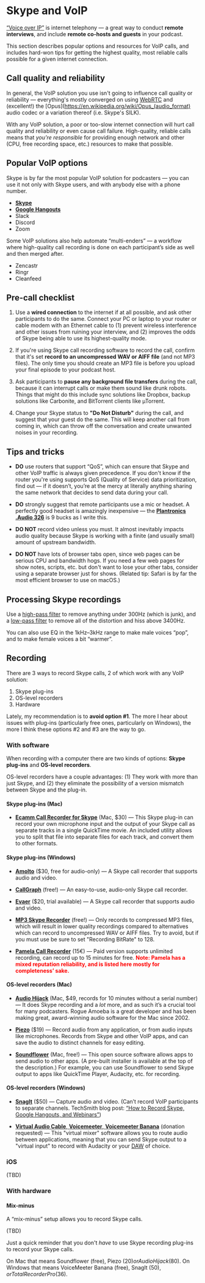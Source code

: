 # Skype and VoIP

[“Voice over IP”](https://en.wikipedia.org/wiki/Voice_over_IP) is internet telephony — a great way to conduct **remote interviews**, and include **remote co-hosts and guests** in your podcast.

This section describes popular options and resources for VoIP calls, and includes hard-won tips for getting the highest quality, most reliable calls possible for a given internet connection.

## Call quality and reliability

In general, the VoIP solution you use isn't going to influence call quality or reliability — everything's mostly converged on using [WebRTC](https://en.wikipedia.org/wiki/WebRTC) and (excellent!) the [Opus](https://en.wikipedia.org/wiki/Opus_(audio_format) audio codec or a variation thereof (i.e. Skype's SILK).

With any VoIP solution, a poor or too-slow internet connection will hurt call quality and reliability or even cause call failure. High-quality, reliable calls means that _you’re responsible_ for providing enough network and other (CPU, free recording space, etc.) resources to make that possible.

## Popular VoIP options

Skype is by far the most popular VoIP solution for podcasters — you can use it not only with Skype users, and with anybody else with a phone number.

* **[Skype](http://skype.com/)**
* **[Google Hangouts](https://hangouts.google.com/)**
* Slack
* Discord
* Zoom

Some VoIP solutions also help automate “multi-enders” — a workflow where high-quality call recording is done on each participant’s side as well and then merged after.

* Zencastr
* Ringr
* Cleanfeed

## Pre-call checklist

1. Use a **wired connection** to the internet if at all possible, and ask other participants to do the same. Connect your PC or laptop to your router or cable modem with an Ethernet cable to \(1\) prevent wireless interference and other issues from ruining your interview, and \(2\) improves the odds of Skype being able to use its highest-quality mode.

2. If you're using Skype call recording software to record the call, confirm that it's set **record to an uncompressed WAV or AIFF file** \(and not MP3 files\). The only time you should create an MP3 file is before you upload your final episode to your podcast host.

3. Ask participants to **pause any background file transfers** during the call, because it can interrupt calls or make them sound like drunk robots. Things that might do this include sync solutions like Dropbox, backup solutions like Carbonite, and BitTorrent clients like µTorrent.

4. Change your Skype status to **"Do Not Disturb"** during the call, and suggest that your guest do the same. This will keep another call from coming in, which can throw off the conversation and create unwanted noises in your recording.


## Tips and tricks

* **DO** use routers that support “QoS”, which can ensure that Skype and other VoIP traffic is always given precedence. If you don't know if the router you're using supports QoS (Quality of Service) data prioritization, find out — if it doesn’t, you’re at the mercy at literally anything sharing the same network that decides to send data during your call.

* **DO** strongly suggest that remote participants use a mic or headset. A perfectly good headset is amazingly inexpensive — the **[Plantronics .Audio 326](http://www.amazon.com/gp/product/B001S2RCXW)** is 9 bucks as I write this.

* **DO NOT** record video unless you must. It almost inevitably impacts audio quality because Skype is working with a finite \(and usually small\) amount of upstream bandwidth.

* **DO NOT** have lots of browser tabs open, since web pages can be serious CPU and bandwidth hogs. If you need a few web pages for show notes, scripts, etc. but don't want to lose your other tabs, consider using a separate browser just for shows. \(Related tip: Safari is by far the most efficient browser to use on macOS.\)


## Processing Skype recordings

Use a [high-pass filter](https://en.wikipedia.org/wiki/High-pass_filter) to remove anything under 300Hz \(which is junk\), and a [low-pass filter](https://en.wikipedia.org/wiki/Low-pass_filter) to remove all of the distortion and hiss above 3400Hz.

You can also use EQ in the 1kHz–3kHz range to make male voices “pop”, and to make female voices a bit “warmer”.

## Recording

There are 3 ways to record Skype calls, 2 of which work with any VoIP solution:

1. Skype plug-ins
2. OS-level recorders
3. Hardware

Lately, my recommendation is to **avoid option #1**. The more I hear about issues with plug-ins (particularly free ones, particularly on Windows), the more I think these options #2 and #3 are the way to go.

### With software

When recording with a computer there are two kinds of options: **Skype plug-ins** and **OS-level recorders**.

OS-level recorders have a couple advantages: (1) They work with more than just Skype, and (2) they eliminate the possibility of a version mismatch between Skype and the plug-in.

#### Skype plug-ins \(Mac\)

* **[Ecamm Call Recorder for Skype](http://www.ecamm.com/mac/callrecorder/)** \(Mac, $30\) — This Skype plug-in can record your own microphone input and the output of your Skype call as separate tracks in a single QuickTime movie. An included utility allows you to split that file into separate files for each track, and convert them to other formats.

#### Skype plug-ins (Windows)

* **[Amolto](http://amolto.com/)** ($30, free for audio-only) — A Skype call recorder that supports audio and video.

* **[CallGraph](https://scribie.com/free-skype-recorder)** (free!) — An easy-to-use, audio-only Skype call recorder.

* **[Evaer](http://www.evaer.com/)** ($20, trial available) — A Skype call recorder that supports audio and video.

* **[MP3 Skype Recorder](http://voipcallrecording.com/)** (free!) — Only records to compressed MP3 files, which will result in lower quality recordings compared to alternatives which can record to uncompressed WAV or AIFF files. Try to avoid, but if you must use be sure to set "Recording BitRate" to 128.

* **[Pamela Call Recorder](http://www.pamela.biz/)** (15€) — Paid version supports unlimited recording, can record up to 15 minutes for free. <span style="color:red">**Note: Pamela has a mixed reputation reliability, and is listed here mostly for completeness’ sake.**</span>

#### OS-level recorders (Mac)

* **[Audio Hijack](https://www.rogueamoeba.com/audiohijack/)** \(Mac, $49, records for 10 minutes without a serial number) — It does Skype recording and a *lot* more, and as such it’s a crucial tool for many podcasters. Rogue Amoeba is a great developer and has been making great, award-winning audio software for the Mac since 2002.

* **[Piezo](https://rogueamoeba.com/piezo/)** ($19) — Record audio from any application, or from audio inputs like microphones. Records from Skype and other VoIP apps, and can save the audio to distinct channels for easy editing.

* **[Soundflower](https://github.com/mattingalls/Soundflower)** \(Mac, free!\) — This open source software allows apps to send audio to other apps. \(A pre-built installer is available at the top of the description.\) For example, you can use Soundflower to send Skype output to apps like QuickTime Player, Audacity, etc. for recording.

#### OS-level recorders (Windows)

* **[SnagIt](https://www.techsmith.com/snagit.html)** ($50) — Capture audio and video. (Can’t record VoIP participants to separate channels. TechSmith blog post: [“How to Record Skype, Google Hangouts, and Webinars”](http://blogs.techsmith.com/tips-how-tos/how-to-record-skype-google-hangouts-and-webinars/))

* **[Virtual Audio Cable](http://vb-audio.pagesperso-orange.fr/Voicemeeter/banana.htm)**[, ](http://vb-audio.pagesperso-orange.fr/Voicemeeter/banana.htm)**[Voicemeeter](http://vb-audio.pagesperso-orange.fr/Voicemeeter/banana.htm)**[, ](http://vb-audio.pagesperso-orange.fr/Voicemeeter/banana.htm)**[Voicemeeter Banana](http://vb-audio.pagesperso-orange.fr/Voicemeeter/banana.htm)** (donation requested) — This "virtual mixer" software allows you to route audio between applications, meaning that you can send Skype output to a "virtual input" to record with Audacity or your [DAW](https://en.wikipedia.org/wiki/Digital_audio_workstation) of choice.

### iOS

(TBD)

### With hardware

#### Mix-minus

A “mix-minus” setup allows you to record Skype calls.

(TBD)

Just a quick reminder that you don't *have* to use Skype recording plug-ins to record your Skype calls.

On Mac that means Soundflower (free), Piezo ($20) or Audio Hijack ($80). On Windows that means VoiceMeeter Banana (free), SnagIt ($50), or Total Recorder Pro ($36).